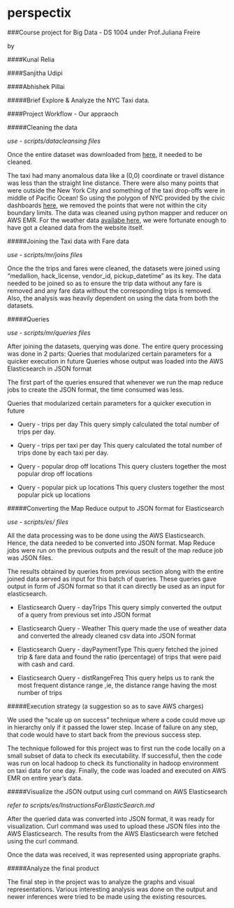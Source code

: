 # perspectix

###Course project for Big Data - DS 1004 under Prof.Juliana Freire

by

####Kunal Relia

####Sanjitha Udipi

####Abhishek Pillai


#####Brief
Explore & Analyze the NYC Taxi data.

####Project Workflow - Our appraoch


#####Cleaning the data

*use - scripts/datacleansing files*

Once the entire dataset was downloaded from [here](https://publish.illinois.edu/dbwork/open-data/), it needed to be cleaned. 

The taxi had many anomalous data like a (0,0) coordinate or travel distance was less than the straight line distance. There were also many points that were outside the New York City and something of the taxi drop-offs were in middle of Pacific Ocean! So using the polygon of NYC provided by the civic dashboards [here](http://catalog.civicdashboards.com/dataset/e5bbe399-aee4-45d4-a7d3-d6ece7f18bf4/resource/a31b967f-3df2-47da-ac67-50fa420f9cb2/download/9a2703e0737d4aab855017ff2d636603nycboroughboundaries.geojson), we removed the points that were not within the city boundary limits. The data was cleaned using python mapper and reducer on AWS EMR.  For the weather data [availabe here](http://www.ncdc.noaa.gov/qclcd/QCLCD), we were fortunate enough to have got a cleaned data from the website itself. 

#####Joining the Taxi data with Fare data

*use - scripts/mr/joins files*
	
Once the the trips and fares were cleaned, the datasets were joined using “medallion, hack_license, vendor_id, pickup_datetime” as its key. The data needed to be joined so as to ensure the trip data without any fare is removed and any fare data without the corresponding trips is removed. Also, the analysis was heavily dependent on using the data from both the datasets.

#####Queries

*use - scripts/mr/queries files*
	
After joining the datasets, querying was done. The entire query processing was done in 2 parts: 
Queries that modularized certain parameters for a quicker execution in future
Queries whose output was loaded into the AWS Elasticsearch in JSON format

The first part of the queries ensured that whenever we run the map reduce jobs to create the JSON format, the time consumed was less.

Queries that modularized certain parameters for a quicker execution in future

* Query - trips per day
This query simply calculated the total number of trips per day.

* Query - trips per taxi per day
This query calculated the total number of trips done by each taxi per day.

* Query - popular drop off locations
This query clusters together the most popular drop off locations

* Query - popular pick up locations
This query clusters together the most popular pick up locations

#####Converting the Map Reduce output to JSON format for Elasticsearch

*use - scripts/es/ files*

All the data processing was to be done using the AWS Elasticsearch. Hence, the data needed to be converted into JSON format. Map Reduce jobs were run on the previous outputs and the result of the map reduce job was JSON files. 

The results obtained by queries from previous section along with the entire joined data served as input for this batch of queries. These queries gave output in form of JSON format so that it can directly be used as an input for elasticsearch.

* Elasticsearch Query - dayTrips
This query simply converted the output of a query from previous set into JSON format

* Elasticsearch Query - Weather
This query made the use of weather data and converted the already cleaned csv data into JSON format

* Elasticsearch Query - dayPaymentType
This query fetched the joined trip & fare data and found the ratio (percentage) of trips that were paid with cash and card.

* Elasticsearch Query - distRangeFreq
This query helps us to rank the most frequent distance range ,ie, the distance range having the most number of trips

#####Execution strategy (a suggestion so as to save AWS charges)

We used the “scale up on success” technique where a code could move up in hierarchy only if it passed the lower step. Incase of failure on any step, that code would have to start back from the previous success step.

The technique followed for this project was to first run the code locally on a small subset of data to check its executability. If successful, then the code was run on local hadoop to check its functionality in hadoop environment on taxi data for one day. Finally, the code was loaded and executed on AWS EMR on entire year’s data. 
 

#####Visualize the JSON output using curl command on AWS Elasticsearch

*refer to scripts/es/InstructionsForElasticSearch.md*

After the queried data was converted into JSON format, it was ready for visualization. Curl command was used to upload these JSON files into the AWS Elasticsearch. The results from the AWS Elasticsearch were fetched using the curl command.

Once the data was received, it was represented using appropriate graphs.

#####Analyze the final product

The final step in the project was to analyze the graphs and visual representations. Various interesting analysis was done on the output and newer inferences were tried to be made using the existing resources. 
